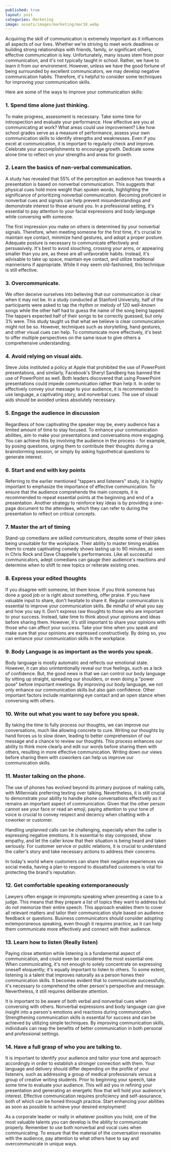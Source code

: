 ```yaml
---
published: true
layout: post
categories: Marketing
image: assets/images/marketing/mar18.webp
---
```


Acquiring the skill of communication is extremely important as it influences all aspects of our lives. Whether we're striving to meet work deadlines or building strong relationships with friends, family, or significant others, effective communication is key. Unfortunately, many issues stem from poor communication, and it's not typically taught in school. Rather, we have to learn it from our environment. However, unless we have the good fortune of being surrounded by excellent communicators, we may develop negative communication habits. Therefore, it's helpful to consider some techniques for improving your communication skills. 

Here are some of the ways to improve your communication skills:

### 1.	Spend time alone just thinking.
To make progress, assessment is necessary. Take some time for introspection and evaluate your performance. How effective are you at communicating at work? What areas could use improvement? Like how school grades serve as a measure of performance, assess your own communication skills to identify strengths and weaknesses. Even if you excel at communication, it is important to regularly check and improve. Celebrate your accomplishments to encourage growth. Dedicate some alone time to reflect on your strengths and areas for growth.

### 2.	Learn the basics of non-verbal communication.
A study has revealed that 55% of the perception an audience has towards a presentation is based on nonverbal communication. This suggests that physical cues hold more weight than spoken words, highlighting the significance of prioritizing nonverbal communication. Becoming proficient in nonverbal cues and signals can help prevent misunderstandings and demonstrate interest to those around you. In a professional setting, it's essential to pay attention to your facial expressions and body language while conversing with someone. 

The first impression you make on others is determined by your nonverbal signals. Therefore, when meeting someone for the first time, it's crucial to maintain eye contact, minimize hand gestures, and adopt a proper posture. Adequate posture is necessary to communicate effectively and persuasively. It's best to avoid slouching, crossing your arms, or appearing smaller than you are, as these are all unfavorable habits. Instead, it's advisable to take up space, maintain eye contact, and utilize traditional mannerisms if appropriate. While it may seem old-fashioned, this technique is still effective.

### 3.	Overcommunicate.
We often deceive ourselves into believing that our communication is clear when it may not be. In a study conducted at Stanford University, half of the participants were asked to tap the rhythm or melody of 120 well-known songs while the other half had to guess the name of the song being tapped. The tappers expected half of their songs to be correctly guessed, but only 3% were. This study taught us that what we believe is clear communication might not be so. However, techniques such as storytelling, hand gestures, and other visual cues can help. To communicate more effectively, it's best to offer multiple perspectives on the same issue to give others a comprehensive understanding.

### 4.	Avoid relying on visual aids.
Steve Jobs instituted a policy at Apple that prohibited the use of PowerPoint presentations, and similarly, Facebook's Sheryl Sandberg has banned the use of PowerPoint as well. Both leaders discovered that using PowerPoint presentations could impede communication rather than help it. In order to effectively convey your message to your audience, it is recommended to use language, a captivating story, and nonverbal cues. The use of visual aids should be avoided unless absolutely necessary.

### 5.	Engage the audience in discussion
Regardless of how captivating the speaker may be, every audience has a limited amount of time to stay focused. To enhance your communication abilities, aim to make your presentations and conversations more engaging. You can achieve this by involving the audience in the process - for example, by posing questions, urging them to contribute their thoughts during a brainstorming session, or simply by asking hypothetical questions to generate interest.

### 6.	Start and end with key points
Referring to the earlier mentioned "tappers and listeners" study, it is highly important to emphasize the importance of effective communication. To ensure that the audience comprehends the main concepts, it is recommended to repeat essential points at the beginning and end of a presentation. Another strategy to reinforce key ideas is by providing a one-page document to the attendees, which they can refer to during the presentation to reflect on critical concepts.

### 7.	Master the art of timing
Stand-up comedians are skilled communicators, despite some of their jokes being unsuitable for the workplace. Their ability to master timing enables them to create captivating comedy shows lasting up to 90 minutes, as seen in Chris Rock and Dave Chappelle's performances. Like all successful communicators, adept comedians can gauge their audience's reactions and determine when to shift to new topics or reiterate existing ones.

### 8.	Express your edited thoughts
If you disagree with someone, let them know. If you think someone has done a good job or is right about something, offer praise. If you have valuable input to share, don't hesitate to share it. Regular communication is essential to improve your communication skills. Be mindful of what you say and how you say it. Don't express raw thoughts to those who are important to your success. Instead, take time to think about your opinions and ideas before sharing them. However, it's still important to share your opinions with those who can affect your success. Take your time when you speak and make sure that your opinions are expressed constructively. By doing so, you can enhance your communication skills in the workplace.

### 9.	Body Language is as important as the words you speak.
Body language is mostly automatic and reflects our emotional state. However, it can also unintentionally reveal our true feelings, such as a lack of confidence. But, the good news is that we can control our body language by sitting up straight, spreading our shoulders, or even doing a "power pose" before important meetings. By improving our body language, we not only enhance our communication skills but also gain confidence. Other important factors include maintaining eye contact and an open stance when conversing with others.

### 10.	Write out what you want to say before you speak.
By taking the time to fully process our thoughts, we can improve our conversations, much like allowing concrete to cure. Writing our thoughts by hand forces us to slow down, leading to better comprehension of our message and a chance to review our thoughts. This process enhances our ability to think more clearly and edit our words before sharing them with others, resulting in more effective communication. Writing down our views before sharing them with coworkers can help us improve our communication skills.

### 11.	Master talking on the phone.
The use of phones has evolved beyond its primary purpose of making calls, with Millennials preferring texting over talking. Nevertheless, it is still crucial to demonstrate your ability to handle phone conversations effectively as it remains an important aspect of communication. Given that the other person cannot see your face or read an emoji, paying attention to your tone of voice is crucial to convey respect and decency when chatting with a coworker or customer.

Handling unplanned calls can be challenging, especially when the caller is expressing negative emotions. It is essential to stay composed, show empathy, and let the caller know that their situation is being heard and taken seriously. For customer service or public relations, it is crucial to understand the caller's story and take necessary actions to address their concerns.

In today's world where customers can share their negative experiences via social media, having a plan to respond to dissatisfied customers is vital for protecting the brand's reputation.

### 12.	Get comfortable speaking extemporaneously
Lawyers often engage in impromptu speaking when presenting a case to a judge. This means that they prepare a list of topics they want to address but do not memorize their entire speech. This approach enables them to cover all relevant matters and tailor their communication style based on audience feedback or questions. Business communicators should consider adopting extemporaneous speaking, even though it requires practice, as it can help them communicate more effectively and connect with their audience.

### 13.	Learn how to listen (Really listen)
Paying close attention while listening is a fundamental aspect of communication, and could even be considered the most essential one. When communicating, it's not enough to solely concentrate on expressing oneself eloquently; it's equally important to listen to others. To some extent, listening is a talent that improves naturally as a person hones their communication skills. It becomes evident that to communicate successfully, it's necessary to comprehend the other person's perspective and message. Nevertheless, it still requires deliberate attention.

It is important to be aware of both verbal and nonverbal cues when conversing with others. Nonverbal expressions and body language can give insight into a person's emotions and reactions during communication. Strengthening communication skills is essential for success and can be achieved by utilizing simple techniques. By improving communication skills, individuals can reap the benefits of better communication in both personal and professional settings.

### 14.	Have a full grasp of who you are talking to.
It is important to identify your audience and tailor your tone and approach accordingly in order to establish a stronger connection with them. Your language and delivery should differ depending on the profile of your listeners, such as addressing a group of medical professionals versus a group of creative writing students. Prior to beginning your speech, take some time to evaluate your audience. This will aid you in refining your presentation and generating an energetic flow that will hold your audience's interest. Effective communication requires proficiency and self-assurance, both of which can be honed through practice. Start enhancing your abilities as soon as possible to achieve your desired employment!

As a corporate leader or really in whatever position you hold, one of the most valuable talents you can develop is the ability to communicate properly. Remember to use both nonverbal and vocal cues when communicating. To ensure that the material of the conversation resonates with the audience, pay attention to what others have to say and overcommunicate in unique ways.

